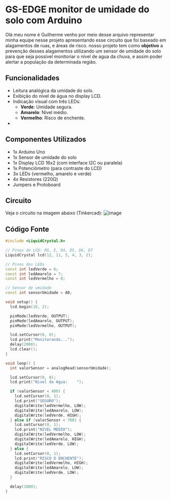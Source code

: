 # GS-EDGE monitor de umidade do solo com Arduino
Olá meu nome é Guilherme venho por meio desse arquivo representar minha equipe nesse projeto apresentando esse circuito que foi baseado em alagamentos de ruas, e áreas de risco.
nosso projeto tem como **objetivo** a prevenção desses alagamentos utilizando um sensor de umidade do solo para que seja possível monitoriar o nível de agua da chuva, e assim poder alertar a população da determinada região.

## Funcionalidades

- Leitura analógica da umidade do solo.
- Exibição do nível de água no display LCD.
- Indicação visual com três LEDs:
  - **Verde**: Umidade segura.
  - **Amarelo**: Nível médio.
  - **Vermelho**: Risco de enchente.
- 

## Componentes Utilizados

- 1x Arduino Uno
- 1x Sensor de umidade do solo
- 1x Display LCD 16x2 (com interface I2C ou paralela)
- 1x Potenciômetro (para contraste do LCD)
- 3x LEDs (vermelho, amarelo e verde)
- 4x Resistores (220Ω)
- Jumpers e Protoboard

## Circuito 

Veja o circuito na imagem abaixo (Tinkercad):
![image](https://github.com/user-attachments/assets/0a2e9684-4143-4295-b434-8e4fbd492825)


## Código Fonte

```cpp
#include <LiquidCrystal.h>

// Pinos do LCD: RS, E, D4, D5, D6, D7
LiquidCrystal lcd(12, 11, 5, 4, 3, 2);

// Pinos dos LEDs
const int ledVerde = 6;
const int ledAmarelo = 7;
const int ledVermelho = 8;

// Sensor de umidade
const int sensorUmidade = A0;

void setup() {
  lcd.begin(16, 2);

  pinMode(ledVerde, OUTPUT);
  pinMode(ledAmarelo, OUTPUT);
  pinMode(ledVermelho, OUTPUT);

  lcd.setCursor(0, 0);
  lcd.print("Monitorando...");
  delay(2000);
  lcd.clear();
}

void loop() {
  int valorSensor = analogRead(sensorUmidade);

  lcd.setCursor(0, 0);
  lcd.print("Nivel da Agua:    ");

  if (valorSensor < 400) {
    lcd.setCursor(0, 1);
    lcd.print("SEGURO");
    digitalWrite(ledVermelho, LOW);
    digitalWrite(ledAmarelo, LOW);
    digitalWrite(ledVerde, HIGH);
  } else if (valorSensor < 700) {
    lcd.setCursor(0, 1);
    lcd.print("NIVEL MEDIO");
    digitalWrite(ledVermelho, LOW);
    digitalWrite(ledAmarelo, HIGH);
    digitalWrite(ledVerde, LOW);
  } else {
    lcd.setCursor(0, 1);
    lcd.print("RISCO D ENCHENTE");
    digitalWrite(ledVermelho, HIGH);
    digitalWrite(ledAmarelo, LOW);
    digitalWrite(ledVerde, LOW);
  }

  delay(1000);
}
